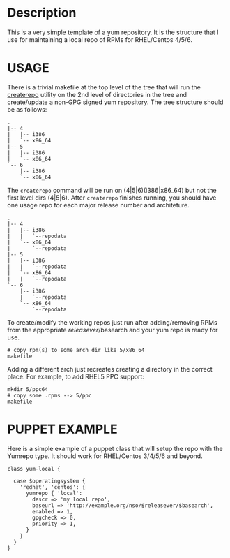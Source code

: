Description
===========

This is a very simple template of a yum repository.  It is the structure that I
use for maintaining a local repo of RPMs for RHEL/Centos 4/5/6.

USAGE
=====

There is a trivial makefile at the top level of the tree that will run the
[createrepo](http://createrepo.baseurl.org/) utility on the 2nd level of
directories in the tree and create/update a non-GPG signed yum repository.  The
tree structure should be as follows:

    .
    |-- 4
    |   |-- i386
    |   `-- x86_64
    |-- 5
    |   |-- i386
    |   `-- x86_64
    `-- 6
        |-- i386
        `-- x86_64

The `createrepo` command will be run on (4|5|6)(i386|x86_64) but not the first
level dirs (4|5|6).  After `createrepo` finishes running, you should have one usage repo for each major release number and architeture.

    .
    |-- 4
    |   |-- i386
    |   |   `--repodata
    |   `-- x86_64
    |       `--repodata
    |-- 5
    |   |-- i386
    |   |   `--repodata
    |   `-- x86_64
    |   |   `--repodata
    `-- 6
        |-- i386
        |   `--repodata
        `-- x86_64
            `--repodata

To create/modify the working repos just run after adding/removing RPMs from the appropriate $releasever/$basearch and your yum repo is ready for use.

    # copy rpm(s) to some arch dir like 5/x86_64	
    makefile

Adding a different arch just recreates creating a directory in the correct
place.  For example, to add RHEL5 PPC support:

    mkdir 5/ppc64
    # copy some .rpms --> 5/ppc
    makefile

PUPPET EXAMPLE
==============

Here is a simple example of a puppet class that will setup the repo with the
Yumrepo type.  It should work for RHEL/Centos 3/4/5/6 and beyond.

    class yum-local {

      case $operatingsystem {
        'redhat', 'centos': {
          yumrepo { 'local':
            descr => 'my local repo',
            baseurl => 'http://example.org/nso/$releasever/$basearch',
            enabled => 1,
            gpgcheck => 0,
            priority => 1,
          }
        }
      }
    }


